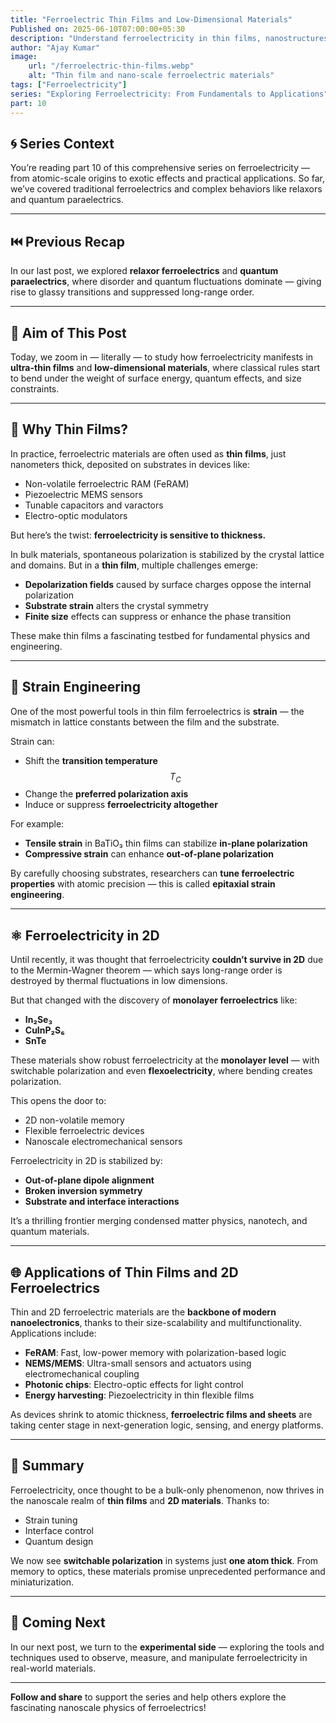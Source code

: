 ```yaml
---
title: "Ferroelectric Thin Films and Low-Dimensional Materials"
Published on: 2025-06-10T07:00:00+05:30
description: "Understand ferroelectricity in thin films, nanostructures, and atomically thin 2D materials."
author: "Ajay Kumar"
image:
    url: "/ferroelectric-thin-films.webp"
    alt: "Thin film and nano-scale ferroelectric materials"
tags: ["Ferroelectricity"]
series: "Exploring Ferroelectricity: From Fundamentals to Applications"
part: 10
---
```


## 🌀 Series Context

You’re reading part 10 of this comprehensive series on ferroelectricity — from atomic-scale origins to exotic effects and practical applications. So far, we’ve covered traditional ferroelectrics and complex behaviors like relaxors and quantum paraelectrics.

---

## ⏮️ Previous Recap

In our last post, we explored **relaxor ferroelectrics** and **quantum paraelectrics**, where disorder and quantum fluctuations dominate — giving rise to glassy transitions and suppressed long-range order.

---

## 🎯 Aim of This Post

Today, we zoom in — literally — to study how ferroelectricity manifests in **ultra-thin films** and **low-dimensional materials**, where classical rules start to bend under the weight of surface energy, quantum effects, and size constraints.

---

## 🧱 Why Thin Films?

In practice, ferroelectric materials are often used as **thin films**, just nanometers thick, deposited on substrates in devices like:

-   Non-volatile ferroelectric RAM (FeRAM)
-   Piezoelectric MEMS sensors
-   Tunable capacitors and varactors
-   Electro-optic modulators

But here’s the twist: **ferroelectricity is sensitive to thickness.**

In bulk materials, spontaneous polarization is stabilized by the crystal lattice and domains. But in a **thin film**, multiple challenges emerge:

-   **Depolarization fields** caused by surface charges oppose the internal polarization
-   **Substrate strain** alters the crystal symmetry
-   **Finite size** effects can suppress or enhance the phase transition

These make thin films a fascinating testbed for fundamental physics and engineering.

---

## 🔩 Strain Engineering

One of the most powerful tools in thin film ferroelectrics is **strain** — the mismatch in lattice constants between the film and the substrate.

Strain can:

-   Shift the **transition temperature** $$ T_C $$
-   Change the **preferred polarization axis**
-   Induce or suppress **ferroelectricity altogether**

For example:

-   **Tensile strain** in BaTiO₃ thin films can stabilize **in-plane polarization**
-   **Compressive strain** can enhance **out-of-plane polarization**

By carefully choosing substrates, researchers can **tune ferroelectric properties** with atomic precision — this is called **epitaxial strain engineering**.

---

## ⚛️ Ferroelectricity in 2D

Until recently, it was thought that ferroelectricity **couldn’t survive in 2D** due to the Mermin-Wagner theorem — which says long-range order is destroyed by thermal fluctuations in low dimensions.

But that changed with the discovery of **monolayer ferroelectrics** like:

-   **In₂Se₃**
-   **CuInP₂S₆**
-   **SnTe**

These materials show robust ferroelectricity at the **monolayer level** — with switchable polarization and even **flexoelectricity**, where bending creates polarization.

This opens the door to:

-   2D non-volatile memory
-   Flexible ferroelectric devices
-   Nanoscale electromechanical sensors

Ferroelectricity in 2D is stabilized by:

-   **Out-of-plane dipole alignment**
-   **Broken inversion symmetry**
-   **Substrate and interface interactions**

It’s a thrilling frontier merging condensed matter physics, nanotech, and quantum materials.

---

## 🌐 Applications of Thin Films and 2D Ferroelectrics

Thin and 2D ferroelectric materials are the **backbone of modern nanoelectronics**, thanks to their size-scalability and multifunctionality. Applications include:

-   **FeRAM**: Fast, low-power memory with polarization-based logic
-   **NEMS/MEMS**: Ultra-small sensors and actuators using electromechanical coupling
-   **Photonic chips**: Electro-optic effects for light control
-   **Energy harvesting**: Piezoelectricity in thin flexible films

As devices shrink to atomic thickness, **ferroelectric films and sheets** are taking center stage in next-generation logic, sensing, and energy platforms.

---

## 🧠 Summary

Ferroelectricity, once thought to be a bulk-only phenomenon, now thrives in the nanoscale realm of **thin films** and **2D materials**. Thanks to:

-   Strain tuning
-   Interface control
-   Quantum design

We now see **switchable polarization** in systems just **one atom thick**. From memory to optics, these materials promise unprecedented performance and miniaturization.

---

## 🚀 Coming Next

In our next post, we turn to the **experimental side** — exploring the tools and techniques used to observe, measure, and manipulate ferroelectricity in real-world materials.

---

**Follow and share** to support the series and help others explore the fascinating nanoscale physics of ferroelectrics!
